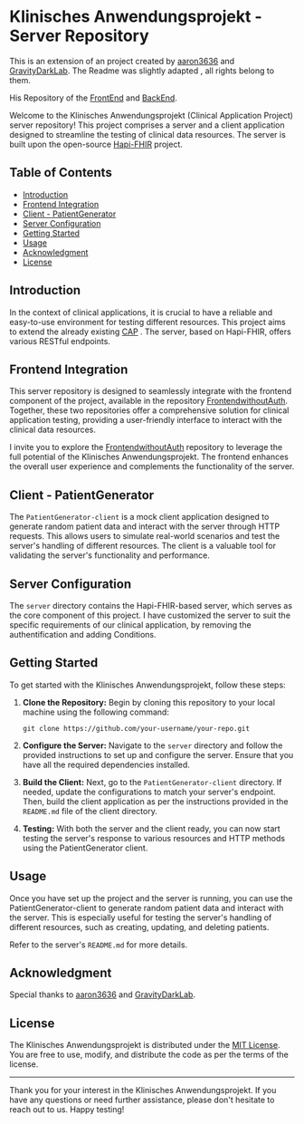 # Klinisches Anwendungsprojekt - Server Repository

This is an extension of an project created by [aaron3636](https://github.com/aaron3636) and [GravityDarkLab](https://github.com/GravityDarkLab). The Readme was slightly adapted , all rights belong to them.

His Repository of the [FrontEnd](https://github.com/aaron3636/KAPFrontEnd) and [BackEnd](https://github.com/aaron3636/KAP).





Welcome to the Klinisches Anwendungsprojekt (Clinical Application Project) server repository! This project comprises a server and a client application designed to streamline the testing of clinical data resources. The server is built upon the open-source [Hapi-FHIR](https://hapifhir.io/) project.
## Table of Contents

- [Introduction](#introduction)
- [Frontend Integration](frontend-integration)
- [Client - PatientGenerator](#client---patientgenerator)
- [Server Configuration](#server-configuration)
- [Getting Started](#getting-started)
- [Usage](#usage)
- [Acknowledgment](#acknowledgment)
- [License](#license)

## Introduction

In the context of clinical applications, it is crucial to have a reliable and easy-to-use environment for testing different resources. This project aims to extend the already existing [CAP](https://github.com/GravityDarkLab/Clinical-Application-Project) . The server, based on Hapi-FHIR, offers various RESTful endpoints.

## Frontend Integration

This server repository is designed to seamlessly integrate with the frontend component of the project, available in the repository [FrontendwithoutAuth](https://github.com/Zilkib/FrontendwithoutAuth.git). Together, these two repositories offer a comprehensive solution for clinical application testing, providing a user-friendly interface to interact with the clinical data resources.

I invite you to explore the [FrontendwithoutAuth](https://github.com/Zilkib/FrontendwithoutAuth.git) repository to leverage the full potential of the Klinisches Anwendungsprojekt. The frontend enhances the overall user experience and complements the functionality of the server.

## Client - PatientGenerator

The `PatientGenerator-client` is a mock client application designed to generate random patient data and interact with the server through HTTP requests. This allows users to simulate real-world scenarios and test the server's handling of different resources. The client is a valuable tool for validating the server's functionality and performance.

## Server Configuration

The `server` directory contains the Hapi-FHIR-based server, which serves as the core component of this project. I have customized the server to suit the specific requirements of our clinical application, by removing the authentification and adding Conditions. 
## Getting Started

To get started with the Klinisches Anwendungsprojekt, follow these steps:

1. **Clone the Repository:** Begin by cloning this repository to your local machine using the following command:
   ```
   git clone https://github.com/your-username/your-repo.git
   ```

2. **Configure the Server:** Navigate to the `server` directory and follow the provided instructions to set up and configure the server. Ensure that you have all the required dependencies installed.

3. **Build the Client:** Next, go to the `PatientGenerator-client` directory. If needed, update the configurations to match your server's endpoint. Then, build the client application as per the instructions provided in the `README.md` file of the client directory.

4. **Testing:** With both the server and the client ready, you can now start testing the server's response to various resources and HTTP methods using the PatientGenerator client.

## Usage

Once you have set up the project and the server is running, you can use the PatientGenerator-client to generate random patient data and interact with the server. This is especially useful for testing the server's handling of different resources, such as creating, updating, and deleting patients.

Refer to the server's `README.md` for more details.

## Acknowledgment

Special thanks to [aaron3636](https://github.com/aaron3636) and [GravityDarkLab](https://github.com/GravityDarkLab).

## License

The Klinisches Anwendungsprojekt is distributed under the [MIT License](LICENSE). You are free to use, modify, and distribute the code as per the terms of the license.

---

Thank you for your interest in the Klinisches Anwendungsprojekt. If you have any questions or need further assistance, please don't hesitate to reach out to us. Happy testing!
